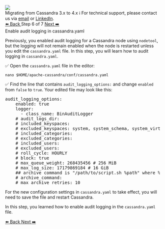 <!-- TOP -->
<div class="top">
  <img src="https://datastax-academy.github.io/katapod-shared-assets/images/ds-academy-logo.svg" />
  <div class="scenario-title-section">
    <span class="scenario-title">Migrating from Cassandra 3.x to 4.x</span>
    <span class="scenario-subtitle">ℹ️ For technical support, please contact us via <a href="mailto:aleksandr.volochnev@datastax.com">email</a> or <a href="https://dtsx.io/aleks">LinkedIn</a>.</span> 
  </div>
</div>

<!-- NAVIGATION -->
<div id="navigation-top" class="navigation-top">
 <a href='command:katapod.loadPage?[{"step":"step5"}]'
   class="btn btn-dark navigation-top-left">⬅️ Back
 </a>
<span class="step-count"> Step 6 of 7</span>
 <a href='command:katapod.loadPage?[{"step":"step7"}]' 
    class="btn btn-dark navigation-top-right">Next ➡️
  </a>
</div>

<!-- CONTENT -->

<div class="step-title">Enable audit logging in cassandra.yaml</div>

Previously, you enabled audit logging for a Cassandra node using `nodetool`, but the logging will not remain enabled when the node is restarted unless you edit the `cassandra.yaml` file. In this step, you will learn how to audit logging in `cassandra.yaml`. 

✅ Open the `cassandra.yaml` file in the editor:
```
nano $HOME/apache-cassandra/conf/cassandra.yaml
```

✅ Find the line that contains `audit_logging_options:` and change `enabled` from `false` to `true`. Your edited file may look like this:

<pre class="non-executable-code">
audit_logging_options:
    enabled: true
    logger:
      - class_name: BinAuditLogger
    # audit_logs_dir:
    # included_keyspaces:
    # excluded_keyspaces: system, system_schema, system_virtual_schema
    # included_categories:
    # excluded_categories:
    # included_users:
    # excluded_users:
    # roll_cycle: HOURLY
    # block: true
    # max_queue_weight: 268435456 # 256 MiB
    # max_log_size: 17179869184 # 16 GiB
    ## archive command is "/path/to/script.sh %path" where %path is replaced with the file being rolled:
    # archive_command:
    # max_archive_retries: 10
</pre>

For the new configuration settings in `cassandra.yaml` to take effect, you will need to save the file and restart Cassandra.

In this step, you learned how to enable audit logging in the `cassandra.yaml` file. 


<!-- NAVIGATION -->
<div id="navigation-bottom" class="navigation-bottom">
 <a href='command:katapod.loadPage?[{"step":"step5"}]'
   class="btn btn-dark navigation-bottom-left">⬅️ Back
 </a>
 <a href='command:katapod.loadPage?[{"step":"step7"}]'
    class="btn btn-dark navigation-bottom-right">Next ➡️
  </a>
</div>


